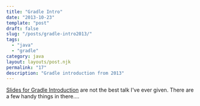 ```yaml
---
title: "Gradle Intro"
date: "2013-10-23"
template: "post"
draft: false
slug: "/posts/gradle-intro2013/"
tags:
  - "java"
  - "gradle"
category: java 
layout: layouts/post.njk
permalink: "17"
description: "Gradle introduction from 2013"
---
```


[Slides for Gradle Introduction](http://payne.github.io/GradleIntro2013) are not the best talk I've ever given.  There are a few handy things in there....
